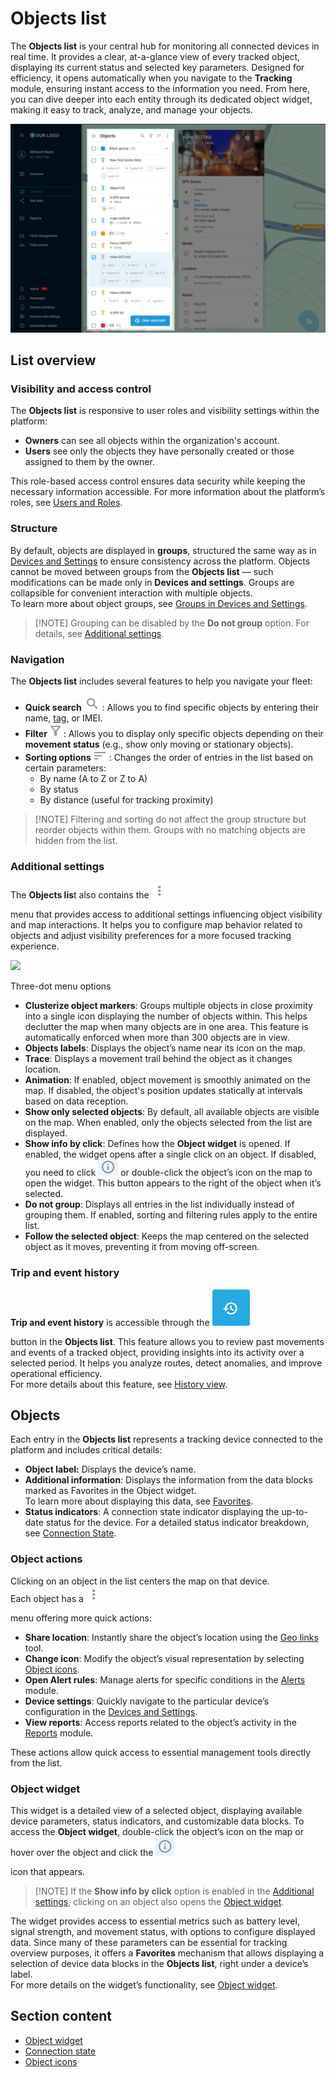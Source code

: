 # Objects list

The **Objects list** is your central hub for monitoring all connected devices in real time. It provides a clear, at-a-glance view of every tracked object, displaying its current status and selected key parameters. Designed for efficiency, it opens automatically when you navigate to the **Tracking** module, ensuring instant access to the information you need. From here, you can dive deeper into each entity through its dedicated object widget, making it easy to track, analyze, and manage your objects.

![Objects list](../attachments/Object_list_big.png)

## List overview

### **Visibility and access control**

The **Objects list** is responsive to user roles and visibility settings within the platform:

* **Owners** can see all objects within the organization's account.
* **Users** see only the objects they have personally created or those assigned to them by the owner.

This role-based access control ensures data security while keeping the necessary information accessible. For more information about the platform’s roles, see [Users and Roles](../../account/users-and-roles/).

### **Structure**

By default, objects are displayed in **groups**, structured the same way as in [Devices and Settings](../../devices-and-settings/) to ensure consistency across the platform. Objects cannot be moved between groups from the **Objects list** — such modifications can be made only in **Devices and settings**. Groups are collapsible for convenient interaction with multiple objects.\
To learn more about object groups, see [Groups in Devices and Settings](https://squaregps.atlassian.net/wiki/spaces/USERDOCSOLD/pages/2909015343#group).

> \[!NOTE] Grouping can be disabled by the **Do not group** option. For details, see [Additional settings](./#additional-settings).

### Navigation

The **Objects list** includes several features to help you navigate your fleet:

* **Quick search** ![image-20250129-102418.png](../attachments/image-20250129-102418.png) : Allows you to find specific objects by entering their name, [tag](../../account/tags.md), or IMEI.
* **Filter** ![image-20250129-103218.png](../attachments/image-20250129-103218.png) : Allows you to display only specific objects depending on their **movement status** (e.g., show only moving or stationary objects).
* **Sorting options**![image-20250129-103257.png](../attachments/image-20250129-103257.png) : Changes the order of entries in the list based on certain parameters:
  * By name (A to Z or Z to A)
  * By status
  * By distance (useful for tracking proximity)

> \[!NOTE] Filtering and sorting do not affect the group structure but reorder objects within them. Groups with no matching objects are hidden from the list.

### Additional settings

The **Objects lis**t also contains the ![image-20250129-104120.png](../attachments/image-20250129-104120.png)

menu that provides access to additional settings influencing object visibility and map interactions. It helps you to configure map behavior related to objects and adjust visibility preferences for a more focused tracking experience.

![](https://squaregps.atlassian.net/wiki/images/icons/grey_arrow_down.png)

Three-dot menu options

* **Clusterize object markers**: Groups multiple objects in close proximity into a single icon displaying the number of objects within. This helps declutter the map when many objects are in one area. This feature is automatically enforced when more than 300 objects are in view.
* **Objects labels**: Displays the object’s name near its icon on the map.
* **Trace**: Displays a movement trail behind the object as it changes location.
* **Animation**: If enabled, object movement is smoothly animated on the map. If disabled, the object's position updates statically at intervals based on data reception.
* **Show only selected objects**: By default, all available objects are visible on the map. When enabled, only the objects selected from the list are displayed.
* **Show info by click**: Defines how the **Object widget** is opened. If enabled, the widget opens after a single click on an object. If disabled, you need to click ![image-20250129-105657.png](../attachments/image-20250129-105657.png) or double-click the object’s icon on the map to open the widget. This button appears to the right of the object when it’s selected.
* **Do not group**: Displays all entries in the list individually instead of grouping them. If enabled, sorting and filtering rules apply to the entire list.
* **Follow the selected object**: Keeps the map centered on the selected object as it moves, preventing it from moving off-screen.

### Trip and event history

**Trip and event history** is accessible through the ![history.png](../attachments/history.png)

button in the **Objects list**. This feature allows you to review past movements and events of a tracked object, providing insights into its activity over a selected period. It helps you analyze routes, detect anomalies, and improve operational efficiency.\
For more details about this feature, see [History view](../history-view/).

## Objects

Each entry in the **Objects list** represents a tracking device connected to the platform and includes critical details:

* **Object label:** Displays the device’s name.
* **Additional information**: Displays the information from the data blocks marked as Favorites in the Object widget.\
  To learn more about displaying this data, see [Favorites](https://squaregps.atlassian.net/wiki/spaces/USERDOCSOLD/pages/2909015126#favorites).
* **Status indicators**: A connection state indicator displaying the up-to-date status for the device. For a detailed status indicator breakdown, see [Connection State](connection-state.md).

### **Object actions**

Clicking on an object in the list centers the map on that device.\
Each object has a ![image-20250129-104120.png](../attachments/image-20250129-104120.png)

menu offering more quick actions:

* **Share location**: Instantly share the object’s location using the [Geo links](../../geo-links/) tool.
* **Change icon**: Modify the object’s visual representation by selecting [Object icons](object-icons.md).
* **Open Alert rules**: Manage alerts for specific conditions in the [Alerts](../../rules-and-notifications/) module.
* **Device settings**: Quickly navigate to the particular device’s configuration in the [Devices and Settings](../../devices-and-settings/).
* **View reports**: Access reports related to the object’s activity in the [Reports](../../reports/) module.

These actions allow quick access to essential management tools directly from the list.

### **Object widget**

This widget is a detailed view of a selected object, displaying available device parameters, status indicators, and customizable data blocks. To access the **Object widget**, double-click the object’s icon on the map or hover over the object and click the ![image-20250129-113905.png](../attachments/image-20250129-113905.png)

icon that appears.

> \[!NOTE] If the **Show info by click** option is enabled in the [Additional settings](./#additional-settings), clicking on an object also opens the [Object widget](https://squaregps.atlassian.net/wiki/spaces/USERDOCSOLD/pages/edit-v2/2909015397#Object-Widget).

The widget provides access to essential metrics such as battery level, signal strength, and movement status, with options to configure displayed data. Since many of these parameters can be essential for tracking overview purposes, it offers a **Favorites** mechanism that allows displaying a selection of device data blocks in the **Objects list**, right under a device’s label.\
For more details on the widget’s functionality, see [Object widget](object-widget.md).

## Section content

* [Object widget](object-widget.md)
* [Connection state](connection-state.md)
* [Object icons](object-icons.md)
